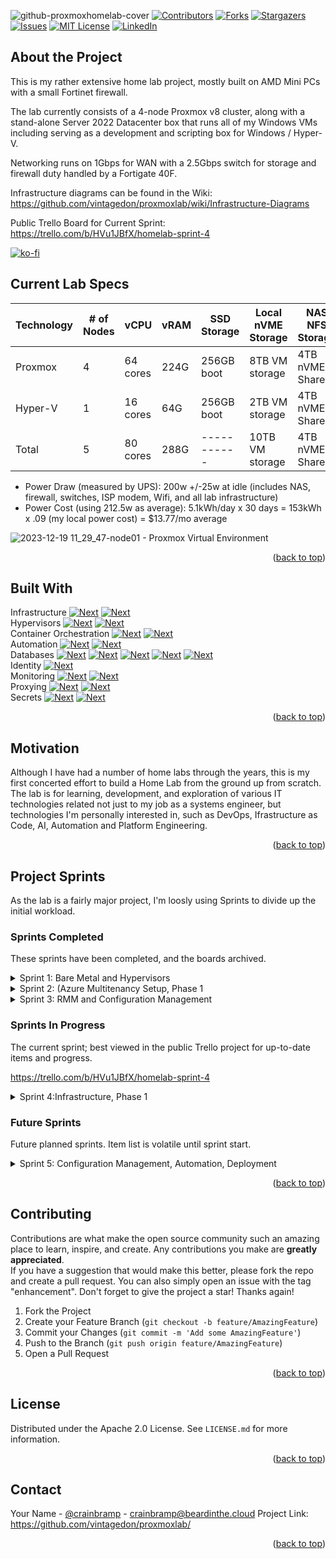 ![github-proxmoxhomelab-cover](https://github.com/vintagedon/proxmoxlab/assets/4473026/c6b964cd-0d73-47a6-ae1b-7e682c53c2ca)
[![Contributors][contributors-shield]][contributors-url]
[![Forks][forks-shield]][forks-url]
[![Stargazers][stars-shield]][stars-url]
[![Issues][issues-shield]][issues-url]
[![MIT License][license-shield]][license-url]
[![LinkedIn][linkedin-shield]][linkedin-url]  

## About the Project
This is my rather extensive home lab project, mostly built on AMD Mini PCs with a small Fortinet firewall.

The lab currently consists of a 4-node Proxmox v8 cluster, along with a stand-alone Server 2022 Datacenter box that runs all of my Windows VMs including serving as a development and scripting box for Windows / Hyper-V.

Networking runs on 1Gbps for WAN with a 2.5Gbps switch for storage and firewall duty handled by a Fortigate 40F.

Infrastructure diagrams can be found in the Wiki: https://github.com/vintagedon/proxmoxlab/wiki/Infrastructure-Diagrams

Public Trello Board for Current Sprint: https://trello.com/b/HVu1JBfX/homelab-sprint-4

[![ko-fi](https://ko-fi.com/img/githubbutton_sm.svg)](https://ko-fi.com/E1E8S7NNI)

## Current Lab Specs

| Technology | # of Nodes | vCPU | vRAM | SSD Storage | Local nVME Storage | NAS NFS Storage |
| ---------- | ---------- | ---- | ---- | ----------- | ------------------ | --------------- |
| Proxmox | 4 | 64 cores | 224G | 256GB boot | 8TB VM storage | 4TB nVME Shared |
| Hyper-V | 1 | 16 cores |  64G | 256GB boot | 2TB VM storage | 4TB nVME Shared |
| Total | 5 | 80 cores | 288G | ----------- | 10TB VM storage | 4TB nVME Shared |

* Power Draw (measured by UPS): 200w +/-25w at idle (includes NAS, firewall, switches, ISP modem, Wifi, and all lab infrastructure)
* Power Cost (using 212.5w as average): 5.1kWh/day x 30 days = 153kWh x .09 (my local power cost) = $13.77/mo average

![2023-12-19 11_29_47-node01 - Proxmox Virtual Environment](https://github.com/vintagedon/proxmoxlab/assets/4473026/e2bfd850-c4c1-46f8-ba03-933b122c1c07)  
<p align="right">(<a href="#readme-top">back to top</a>)</p>

## Built With
Infrastructure [![Next][fortinet]][fortinet-url] [![Next][cloudflare]][cloudflare-url]  
Hypervisors [![Next][proxmox]][proxmox-url] [![Next][hyperv]][hyperv-url]  
Container Orchestration [![Next][kubernetes]][kubernetes-url] [![Next][portainer]][portainer-url]  
Automation [![Next][ansible]][ansible-url] [![Next][pulumi]][pulumi-url]  
Databases [![Next][mariadb]][mariadb-url] [![Next][postgresql]][postgresql-url] [![Next][victoriametrics]][victoriametrics-url] [![Next][couchdb]][couchdb-url] [![Next][microsoftsql]][microsoftsql-url]  
Identity [![Next][microsoftazure]][microsoftazure-url]  
Monitoring [![Next][prometheus]][prometheus-url] [![Next][grafana]][grafana-url]  
Proxying [![Next][npm]][npm-url] [![Next][traefik]][traefik-url]  
Secrets [![Next][bitwarden]][bitwarden-url] [![Next][vault]][vault-url]  
<p align="right">(<a href="#readme-top">back to top</a>)</p>

## Motivation

Although I have had a number of home labs through the years, this is my first concerted effort to build a Home Lab from the ground up from scratch. The lab is for learning, development, and exploration of various IT technologies related not just to my job as a systems engineer, but technologies I'm personally interested in, such as DevOps, Ifrastructure as Code, AI, Automation and Platform Engineering.
<p align="right">(<a href="#readme-top">back to top</a>)</p>

## Project Sprints

As the lab is a fairly major project, I'm loosly using Sprints to divide up the initial workload.

### Sprints Completed
These sprints have been completed, and the boards archived.

<details>
  <summary>Sprint 1: Bare Metal and Hypervisors</summary>
  <ol>
    <ul>
      <li>MiniPC Setup: BIOS, hardware upgrades</li>
      <li>Switch Setup: Wiring and Configuration</li>
      <li>NAS NFS Storage Configuration</li>
      <li>Hypervisor Setup: Proxmox single node x4, Server 2022 Hyper-V single node</li>
      <li>Networking Setup: Proxmox (openVSwitch, VLANs), Hyper-V (Virtual switch, VLANs), Fortigate 40F (VLANs, DHCP, DNAT, SNAT, baseline policies)</li>
    </ul>
  </ol>
</details>

<details>
  <summary>Sprint 2: (Azure Multitenancy Setup, Phase 1</summary>
  <ol>
    <ul>
      <li>Azure Lab Account Creation: pay-as-you-go, Licensing: O365 Standard x1, 1 x Entra P2</li>
      <li>Create multi-tenancy x4: Primary lab, MSFT lab, AWS lab, GCP lab</li>
      <li>Create tenant domain controllers, On-prem user, setup Entra Connect</li>
      <li>Azure Services on all DCs: Azure Arc, Monitor, Sentinel, Logging</li>
      <li>Azure Baseline Conditional Access and Security policy configuration</li>
      <li>Tenancy users onboarded with MFA</li>
    </ul>
  </ol>
</details>

<details>
  <summary>Sprint 3: RMM and Configuration Management </summary>
  <ol>
    <ul>
      <li>RMM Agents, Windows: Agents to all endpoints, agent auto-deployment via Group Policy all tenants, Patch Management baseline policies</li>
      <li>RMM Agents, Linux: Agents to all endpoints (monitoring mode only)</li>
      <li>Ansible w/Semaphore + HashiCorp Vault: Instllation all endpoints, auth via SSH key</li>
      <li>Ansible Playbook, ad-hoc: install RMM Linux agent</li>
    </ul>
  </ol>
</details>

### Sprints In Progress
The current sprint; best viewed in the public Trello project for up-to-date items and progress.

https://trello.com/b/HVu1JBfX/homelab-sprint-4

<details>
  <summary>Sprint 4:Infrastructure, Phase 1 </summary>
  <ol>
    <ul>
      <li>MicroK8s Cluster: 4 VM nodes, 4c/16GB RAM/96GB Disk (per node), NFS cluster storage, MeltalLB, Ingress</li>
      <li>Portainer Business Edition: 2c/4GB RAM/32GB disk, configure MicroK8s cluster as Edge cluster</li>
      <li>Database Clusters: MariaDB Galera cluster, PostgreSQL Patroni Cluster, CouchDB cluster</li>
      <li>Database and Ingress Load Balancing: Ngnix Proxy Manager</li>
      <li>SSLs / PKI: Lego Lets Encrypt Server</li>
      <li>Monitoring: Cortex cluster (multitenancy Prometheus) w/Grafana front-end, install node_exporter on all endpoints</li>
      <li>Backups: Promox Backup Server and Iperius Backup (HyperV VMs and Databases)</li>
      <li>Secrets: Bitwarden Password Server, Infisical, HashiCorp Vault</li>
      <li>Ansible, Phase 1: setup Ansible w/Semaphore front-end, HashiCorp Vault</li>
      <li>SEIM/XDR, Phase 1: setup Wazuh, install Wazuh agents</li>
      <li>Container Registry (on prem): setup ProGet Container Registry, Configure for Portainer</li>
      <li>Github: Initial setup of Repo</li>
      <li>Trello: Sprint Templates</li>
      <li>Slack: Initial Integrations, Github, Trello</li>
      <li></li>
    </ul>
  </ol>
</details>

### Future Sprints

Future planned sprints. Item list is volatile until sprint start.

<details>
  <summary>Sprint 5: Configuration Management, Automation, Deployment</summary>
  <ol>
    <ul>
      <li>Windows OS Deployment: Win11 + Win2022 unattended installs (Windows Deployment Toolkit), Autopilot, Intune, RMM device onboarding, initial PS scrips</li>
      <li>Windows App Deployment: Intune, RMM, Chocolately via PS</li>
      <li>Proxmox Deploymement, Linux VM Templates: Cloud Images via Cloud-Init w/Software Installations</li>
      <li>Ansible: Configure initial infrastructure, initial playbooks</li>
      <li>Container Registry: Configure and store all current microk8s stacks into container registries (local + Github)</li>
      <li>GitOps: create 'testing' and 'production' pods, Docker Compose files for current microk8s stack to repositories w/push to 'test' > 'prod', destroy old default pod</li>
      <li>IaC: Pulumi configuration, Ansible Pulumi deployment playbooks (Hyper-V + Proxmox)</li>
      <li></li>
    </ul>
  </ol>
</details>
<p align="right">(<a href="#readme-top">back to top</a>)</p>

<!-- CONTRIBUTING -->
## Contributing
Contributions are what make the open source community such an amazing place to learn, inspire, and create. Any contributions you make are **greatly appreciated**.  
If you have a suggestion that would make this better, please fork the repo and create a pull request. You can also simply open an issue with the tag "enhancement".
Don't forget to give the project a star! Thanks again!  
1. Fork the Project
2. Create your Feature Branch (`git checkout -b feature/AmazingFeature`)
3. Commit your Changes (`git commit -m 'Add some AmazingFeature'`)
4. Push to the Branch (`git push origin feature/AmazingFeature`)
5. Open a Pull Request
<p align="right">(<a href="#readme-top">back to top</a>)</p>

<!-- LICENSE -->
## License
Distributed under the Apache 2.0 License. See `LICENSE.md` for more information.  
<p align="right">(<a href="#readme-top">back to top</a>)</p>

<!-- CONTACT -->
## Contact
Your Name - [@crainbramp](https://twitter.com/crainbramp) - crainbramp@beardinthe.cloud
Project Link: https://github.com/vintagedon/proxmoxlab/
<p align="right">(<a href="#readme-top">back to top</a>)</p>


<!-- MARKDOWN LINKS & IMAGES -->
<!-- https://www.markdownguide.org/basic-syntax/#reference-style-links -->
[contributors-shield]: https://img.shields.io/github/contributors/vintagedon/proxmoxlab.svg?style=for-the-badge
[contributors-url]: https://github.com/vintagedon/proxmoxlab/graphs/contributors
[forks-shield]: https://img.shields.io/github/forks/vintagedon/proxmoxlab.svg?style=for-the-badge
[forks-url]: https://github.com/vintagedon/proxmoxlab/network/members
[stars-shield]: https://img.shields.io/github/stars/vintagedon/proxmoxlab.svg?style=for-the-badge
[stars-url]: https://github.com/vintagedon/proxmoxlab/stargazers
[issues-shield]: https://img.shields.io/github/issues/vintagedon/proxmoxlab.svg?style=for-the-badge
[issues-url]: https://github.com/vintagedon/proxmoxlab/issues
[license-shield]: https://img.shields.io/github/license/vintagedon/proxmoxlab.svg?style=for-the-badge
[license-url]: https://github.com/vintagedon/proxmoxlab/blob/master/LICENSE.txt
[license-shield]: https://img.shields.io/github/license/vintagedon/proxmoxlab.svg?style=for-the-badge
[license-url]: https://github.com/vintagedon/proxmoxlab/blob/master/LICENSE.txt
[linkedin-shield]: https://img.shields.io/badge/-LinkedIn-black.svg?style=for-the-badge&logo=linkedin&colorB=555
[linkedin-url]: https://www.linkedin.com/in/donaldfountain
[proxmox]: https://img.shields.io/badge/proxmox-E57000?style=for-the-badge&logo=proxmox&logoColor=000000
[proxmox-url]: https://www.proxmox.com/en/proxmox-virtual-environment/overview
[ansible]: https://img.shields.io/badge/ansible-EE0000?style=for-the-badge&logo=ansible&logoColor=000000
[ansible-url]: https://www.ansible.com
[pulumi]: https://img.shields.io/badge/pulumi-8A3391?style=for-the-badge&logo=pulumi&logoColor=FFFFF
[pulumi-url]: https://www.pulumi.com
[kubernetes]: https://img.shields.io/badge/kubernetes-326CE5?style=for-the-badge&logo=kubernetes&logoColor=FFFFFF
[kubernetes-url]: https://kubernetes.io
[hyperv]: https://img.shields.io/badge/hyperv-326CE5?style=for-the-badge&logo=windows&logoColor=000000
[hyperv-url]: https://learn.microsoft.com/en-us/windows-server/virtualization/hyper-v/hyper-v-technology-overview
[portainer]: https://img.shields.io/badge/portainer-326CE5?style=for-the-badge&logo=portainer&logoColor=FFFFFF
[portainer-url]: https://www.portainer.io
[couchdb]: https://img.shields.io/badge/couchdb-E42528?style=for-the-badge&logo=apachecouchdb&logoColor=000000
[couchdb-url]: https://couchdb.apache.org/
[mariadb]: https://img.shields.io/badge/mariadb-003545?style=for-the-badge&logo=mariadb&logoColor=000000
[mariadb-url]: https://couchdb.apache.org/
[postgresql]: https://img.shields.io/badge/postgresql-4169E1?style=for-the-badge&logo=postgresql&logoColor=000000
[postgresql-url]: https://www.postgresql.org/
[victoriametrics]: https://img.shields.io/badge/victoriametrics-621773?style=for-the-badge&logo=victoriametrics&logoColor=000000
[victoriametrics-url]: https://victoriametrics.com/
[prometheus]: https://img.shields.io/badge/prometheus-E6522C?style=for-the-badge&logo=prometheus&logoColor=000000
[prometheus-url]: https://prometheus.io/
[grafana]: https://img.shields.io/badge/grafana-F46800?style=for-the-badge&logo=grafana&logoColor=000000
[grafana-url]: https://grafana.com/
[azuredevops]: https://img.shields.io/badge/grafana-0078D7?style=for-the-badge&logo=grafana&logoColor=000000
[azuredevops-url]: https://grafana.com/
[microsoftazure]: https://img.shields.io/badge/Microsoft_Entra-0078D4?style=for-the-badge&logo=microsoftazure&logoColor=000000
[microsoftazure-url]: https://azure.microsoft.com/en-us
[npm]: https://img.shields.io/badge/nginx_proxymanager-F15833?style=for-the-badge&logo=nginxproxymanager&logoColor=000000
[npm-url]: https://nginxproxymanager.com/
[traefik]: https://img.shields.io/badge/traefik-24A1C1?style=for-the-badge&logo=traefikproxy&logoColor=000000
[traefik-url]: https://traefik.io/traefik/
[bitwarden]: https://img.shields.io/badge/bitwarden_server-175DDC?style=for-the-badge&logo=bitwarden&logoColor=000000
[bitwarden-url]: https://github.com/bitwarden/server
[fortinet]: https://img.shields.io/badge/fortinet-EE3124?style=for-the-badge&logo=fortinet&logoColor=000000
[fortinet-url]: https://github.com/bitwarden/server
[vault]: https://img.shields.io/badge/vault-FFEC6E?style=for-the-badge&logo=vault&logoColor=000000
[vault-url]: https://www.vaultproject.io/
[vagrant]: https://img.shields.io/badge/vagrant-1868F2?style=for-the-badge&logo=vagrant&logoColor=000000
[vagrant-url]: https://www.vagrantup.com/
[cloudflare]: https://img.shields.io/badge/cloudflare-F38020?style=for-the-badge&logo=cloudflare&logoColor=000000
[cloudflare-url]: https://www.cloudflare.com/
[microsoftsql]: https://img.shields.io/badge/sql_server-CC2927?style=for-the-badge&logo=microsoftsqlserver&logoColor=000000
[microsoftsql-url]: https://www.microsoft.com/en-us/sql-server/sql-server-2022
